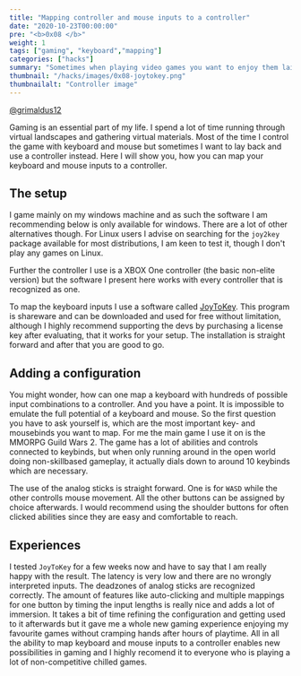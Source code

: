 ```yaml
---
title: "Mapping controller and mouse inputs to a controller"
date: "2020-10-23T00:00:00"
pre: "<b>0x08 </b>"
weight: 1
tags: ["gaming", "keyboard","mapping"]
categories: ["hacks"]
summary: "Sometimes when playing video games you want to enjoy them laid back and play with a controller, yet many games don't support controller inputs."
thumbnail: "/hacks/images/0x08-joytokey.png"
thumbnailalt: "Controller image"
---
```


[@grimaldus12](https://github.com/grimaldus12)

Gaming is an essential part of my life. I spend a lot of time running through virtual landscapes and 
gathering virtual materials. Most of the time I control the game with keyboard and mouse but sometimes 
I want to lay back and use a controller instead. Here I will show you, how you can map your keyboard and mouse 
inputs to a controller. 

## The setup

I game mainly on my windows machine and as such the software I am recommending below is only available for 
windows. There are a lot of other alternatives though. For Linux users I advise on searching for the `joy2key`
package available for most distributions, I am keen to test it, though I don't play any games on Linux. 

Further the controller I use is a XBOX One controller (the basic non-elite version) but the software I present here 
works with every controller that is recognized as one.

To map the keyboard inputs I use a software called [JoyToKey](https://joytokey.net/en/). This program 
is shareware and can be downloaded and used for free without limitation, although I highly recommend 
supporting the devs by purchasing a license key after evaluating, that it works for your setup. 
The installation is straight forward and after that you are good to go. 

## Adding a configuration

You might wonder, how can one map a keyboard with hundreds of possible input combinations to a controller.
And you have a point. It is impossible to emulate the full potential of a keyboard and mouse. 
So the first question you have to ask yourself is, which are the most important key- and mousebinds 
you want to map. For me the main game I use it on is the MMORPG Guild Wars 2. The game has a lot of abilities and 
controls connected to keybinds, but when only running around in the open world doing non-skillbased gameplay, 
it actually dials down to around 10 keybinds which are necessary. 

The use of the analog sticks is straight forward. One is for `WASD` while the other controlls mouse movement. 
All the other buttons can be assigned by choice afterwards. I would recommend using the shoulder buttons for 
often clicked abilities since they are easy and comfortable to reach.

## Experiences

I tested `JoyToKey` for a few weeks now and have to say that I am really happy with the result. 
The latency is very low and there are no wrongly interpreted inputs. The deadzones of analog sticks 
are recognized correctly. The amount of features like auto-clicking and multiple mappings for one 
button by timing the input lengths is really nice and adds a lot of immersion. 
It takes a bit of time refining the configuration and getting used to it afterwards but it gave me 
a whole new gaming experience enjoying my favourite games without cramping hands after hours of playtime.
All in all the ability to map keyboard and mouse inputs to a controller enables new possibilities in gaming
and I highly recomend it to everyone who is playing a lot of non-competitive chilled games. 
